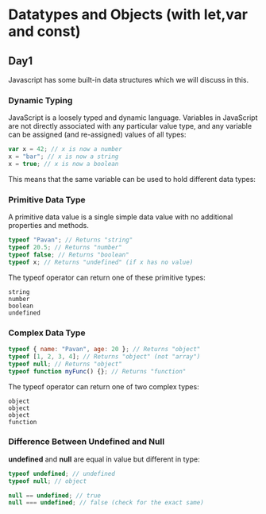 # Datatypes and Objects (with let,var and const)

## Day1

Javascript has some built-in data structures which we will discuss in this.

### Dynamic Typing

JavaScript is a loosely typed and dynamic language. Variables in JavaScript are not directly associated with any particular value type, and any variable can be assigned (and re-assigned) values of all types:

```javascript
var x = 42; // x is now a number
x = "bar"; // x is now a string
x = true; // x is now a boolean
```

This means that the same variable can be used to hold different data types:

### Primitive Data Type

A primitive data value is a single simple data value with no additional properties and methods.

```javascript
typeof "Pavan"; // Returns "string"
typeof 20.5; // Returns "number"
typeof false; // Returns "boolean"
typeof x; // Returns "undefined" (if x has no value)
```

The typeof operator can return one of these primitive types:

    string
    number
    boolean
    undefined

### Complex Data Type

```javascript
typeof { name: "Pavan", age: 20 }; // Returns "object"
typeof [1, 2, 3, 4]; // Returns "object" (not "array")
typeof null; // Returns "object"
typeof function myFunc() {}; // Returns "function"
```

The typeof operator can return one of two complex types:

    object
    object
    object
    function

### Difference Between Undefined and Null

**undefined** and **null** are equal in value but different in type:

```javascript
typeof undefined; // undefined
typeof null; // object

null == undefined; // true
null === undefined; // false (check for the exact same)
```
